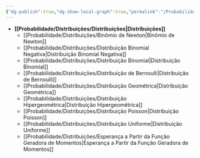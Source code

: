 ```yaml
---
{"dg-publish":true,"dg-show-local-graph":true,"permalink":"/Probabilidade/Distribuições/Distribuições/","dgShowLocalGraph":true,"dgPassFrontmatter":true,"created":"2025-04-22T08:43:45.356-03:00"}
---
```



- **[[Probabilidade/Distribuições/Distribuições\|Distribuições]]**
	- [[Probabilidade/Distribuições/Binômio de Newton\|Binômio de Newton]]
	- [[Probabilidade/Distribuições/Distribuição Binomial Negativa\|Distribuição Binomial Negativa]]
	- [[Probabilidade/Distribuições/Distribuição Binomial\|Distribuição Binomial]]
	- [[Probabilidade/Distribuições/Distribuição de Bernoulli\|Distribuição de Bernoulli]]
	- [[Probabilidade/Distribuições/Distribuição Geométrica\|Distribuição Geométrica]]
	- [[Probabilidade/Distribuições/Distribuição Hipergeométrica\|Distribuição Hipergeométrica]]
	- [[Probabilidade/Distribuições/Distribuição Poisson\|Distribuição Poisson]]
	- [[Probabilidade/Distribuições/Distribuição Uniforme\|Distribuição Uniforme]]
	- [[Probabilidade/Distribuições/Esperança a Partir da Função Geradora de Momentos\|Esperança a Partir da Função Geradora de Momentos]]


